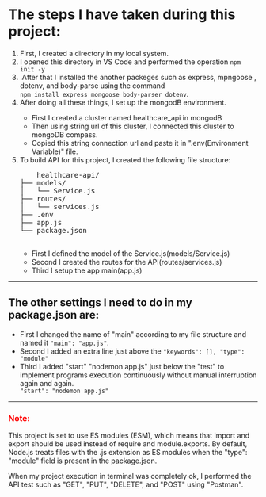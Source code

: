 <h1>The steps I have taken during this project:</h1>
<ol>
  <li>First, I created a directory in my local system.</li>
  <li>I opened this directory in VS Code and performed the operation <code>npm init -y</code></li>
  <li>.After that I installed the another packeges such as express, mpngoose , dotenv, and body-parse using the command <br />
<code>npm install express mongoose body-parser dotenv</code>.
</li>
  <li>After doing all these things, I set up the mongodB environment.</li>
  <ul>
    <li>First I created a cluster named healthcare_api in mongodB</li>
    <li>Then using string url of this cluster, I connected this cluster to mongoDB compass.</li>
    <li>Copied this string connection url and paste it in ".env(Environment Variable)" file.</li>
  </ul>
  <li>To build API for this project, I created the following file structure:</li>
  <pre>
    healthcare-api/
├── models/
│   └── Service.js
├── routes/
│   └── services.js
├── .env
├── app.js
└── package.json 
  </pre>
  <ul>
    <li>First I defined the model of the Service.js(models/Service.js)</li>
    <li>Second I created the routes for the API(routes/services.js)</li>
    <li>Third I setup the app main(app.js)</li>
  </ul>
</ol>


----------------------------------------

<h2>The other settings I need to do in my package.json are: </h2>
<ul>
    <li>First I changed the name of "main" according to my file structure and named it <code>"main": "app.js"</code>.</li>
    <li>Second I added an extra line just above the <code>"keywords": [], "type": "module"</code></li>
    <li>Third I added "start" "nodemon app.js" just below the "test" to implement programs execution continuously without manual interruption again and again.</li>
  <code>"start": "nodemon app.js"</code>
  </ul>

---------------------------------------------

<h3 style="color:red">Note:</h3>
This project is set to use ES modules (ESM), which means that import and export should be used instead of require and module.exports.
By default, Node.js treats files with the .js extension as ES modules when the "type": "module" field is present in the package.json.

When my project execution in terminal was completely ok, I performed the API test such as "GET", "PUT", "DELETE", and "POST" using "Postman".

